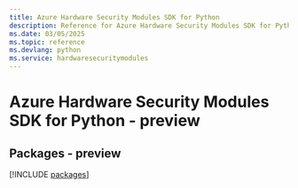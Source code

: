 ```yaml
---
title: Azure Hardware Security Modules SDK for Python
description: Reference for Azure Hardware Security Modules SDK for Python
ms.date: 03/05/2025
ms.topic: reference
ms.devlang: python
ms.service: hardwaresecuritymodules
---
```

# Azure Hardware Security Modules SDK for Python - preview
## Packages - preview
[!INCLUDE [packages](hardware-security-modules-index.md)]